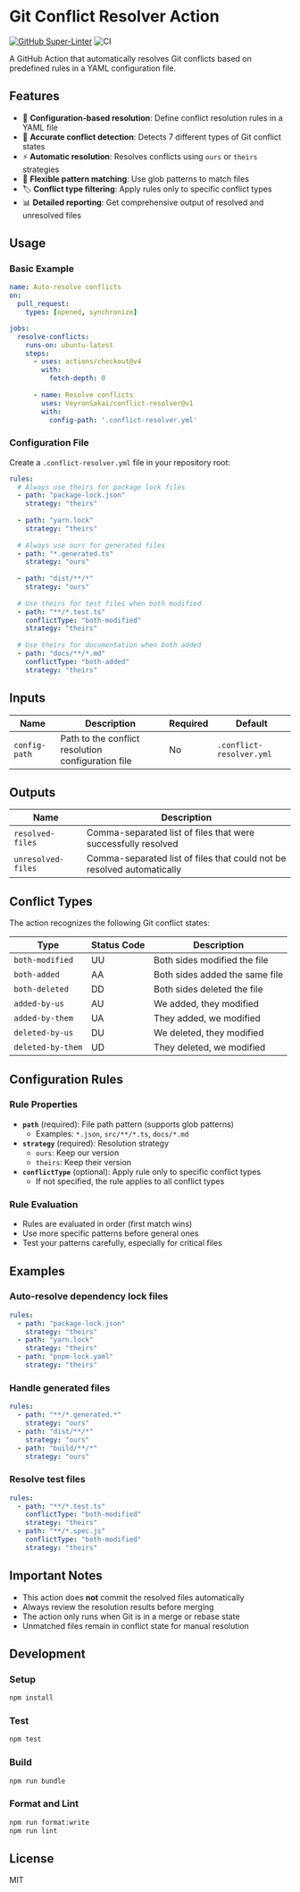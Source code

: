 # Git Conflict Resolver Action

[![GitHub Super-Linter](https://github.com/VeyronSakai/conflict-resolver/actions/workflows/linter.yml/badge.svg)](https://github.com/super-linter/super-linter)
![CI](https://github.com/VeyronSakai/conflict-resolver/actions/workflows/ci.yml/badge.svg)

A GitHub Action that automatically resolves Git conflicts based on predefined rules in a YAML configuration file.

## Features

- 🔧 **Configuration-based resolution**: Define conflict resolution rules in a YAML file
- 🎯 **Accurate conflict detection**: Detects 7 different types of Git conflict states
- ⚡ **Automatic resolution**: Resolves conflicts using `ours` or `theirs` strategies
- 🎨 **Flexible pattern matching**: Use glob patterns to match files
- 🏷️ **Conflict type filtering**: Apply rules only to specific conflict types
- 📊 **Detailed reporting**: Get comprehensive output of resolved and unresolved files

## Usage

### Basic Example

```yaml
name: Auto-resolve conflicts
on:
  pull_request:
    types: [opened, synchronize]

jobs:
  resolve-conflicts:
    runs-on: ubuntu-latest
    steps:
      - uses: actions/checkout@v4
        with:
          fetch-depth: 0
      
      - name: Resolve conflicts
        uses: VeyronSakai/conflict-resolver@v1
        with:
          config-path: '.conflict-resolver.yml'
```

### Configuration File

Create a `.conflict-resolver.yml` file in your repository root:

```yaml
rules:
  # Always use theirs for package lock files
  - path: "package-lock.json"
    strategy: "theirs"
  
  - path: "yarn.lock"
    strategy: "theirs"
  
  # Always use ours for generated files
  - path: "*.generated.ts"
    strategy: "ours"
  
  - path: "dist/**/*"
    strategy: "ours"
  
  # Use theirs for test files when both modified
  - path: "**/*.test.ts"
    conflictType: "both-modified"
    strategy: "theirs"
  
  # Use theirs for documentation when both added
  - path: "docs/**/*.md"
    conflictType: "both-added"
    strategy: "theirs"
```

## Inputs

| Name | Description | Required | Default |
|------|-------------|----------|---------|  
| `config-path` | Path to the conflict resolution configuration file | No | `.conflict-resolver.yml` |

## Outputs

| Name | Description |
|------|-------------|
| `resolved-files` | Comma-separated list of files that were successfully resolved |
| `unresolved-files` | Comma-separated list of files that could not be resolved automatically |

## Conflict Types

The action recognizes the following Git conflict states:

| Type | Status Code | Description |
|------|-------------|-------------|
| `both-modified` | UU | Both sides modified the file |
| `both-added` | AA | Both sides added the same file |
| `both-deleted` | DD | Both sides deleted the file |
| `added-by-us` | AU | We added, they modified |
| `added-by-them` | UA | They added, we modified |
| `deleted-by-us` | DU | We deleted, they modified |
| `deleted-by-them` | UD | They deleted, we modified |

## Configuration Rules

### Rule Properties

- **`path`** (required): File path pattern (supports glob patterns)
  - Examples: `*.json`, `src/**/*.ts`, `docs/*.md`
- **`strategy`** (required): Resolution strategy
  - `ours`: Keep our version
  - `theirs`: Keep their version
- **`conflictType`** (optional): Apply rule only to specific conflict types
  - If not specified, the rule applies to all conflict types

### Rule Evaluation

- Rules are evaluated in order (first match wins)
- Use more specific patterns before general ones
- Test your patterns carefully, especially for critical files

## Examples

### Auto-resolve dependency lock files

```yaml
rules:
  - path: "package-lock.json"
    strategy: "theirs"
  - path: "yarn.lock"
    strategy: "theirs"
  - path: "pnpm-lock.yaml"
    strategy: "theirs"
```

### Handle generated files

```yaml
rules:
  - path: "**/*.generated.*"
    strategy: "ours"
  - path: "dist/**/*"
    strategy: "ours"
  - path: "build/**/*"
    strategy: "ours"
```

### Resolve test files

```yaml
rules:
  - path: "**/*.test.ts"
    conflictType: "both-modified"
    strategy: "theirs"
  - path: "**/*.spec.js"
    conflictType: "both-modified"
    strategy: "theirs"
```

## Important Notes

- This action does **not** commit the resolved files automatically
- Always review the resolution results before merging
- The action only runs when Git is in a merge or rebase state
- Unmatched files remain in conflict state for manual resolution

## Development

### Setup

```bash
npm install
```

### Test

```bash
npm test
```

### Build

```bash
npm run bundle
```

### Format and Lint

```bash
npm run format:write
npm run lint
```

## License

MIT